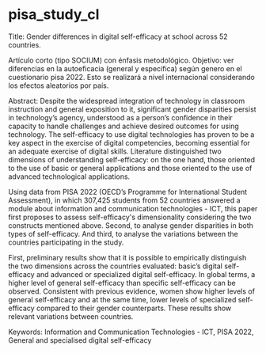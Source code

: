 # pisa_study_cl

Title: Gender differences in digital self-efficacy at school across 52 countries. 

 Artículo corto (tipo SOCIUM) con énfasis metodológico. Objetivo: ver diferencias en la autoeficacia (general y específica) según genero en el cuestionario pisa 2022. Esto se realizará a nivel internacional considerando los efectos aleatorios por país.

 Abstract: Despite the widespread integration of technology in classroom instruction and general exposition to it, significant gender disparities persist in technology’s agency, understood as a person’s confidence in their capacity to handle challenges and achieve desired outcomes for using technology. The self-efficacy to use digital technologies has proven to be a key aspect in the exercise of digital competencies, becoming essential for an adequate exercise of digital skills. Literature distinguished two dimensions of understanding self-efficacy: on the one hand, those oriented to the use of basic or general applications and those oriented to the use of advanced technological applications.

Using data from PISA 2022 (OECD’s Programme for International Student Assessment), in which 307,425 students from 52 countries answered a module about information and communication technologies - ICT, this paper first proposes to assess self-efficacy's dimensionality considering the two constructs mentioned above. Second, to analyse gender disparities in both types of self-efficacy. And third, to analyse the variations between the countries participating in the study.

First, preliminary results show that it is possible to empirically distinguish the two dimensions across the countries evaluated: basic’s digital self-efficacy and advanced or specialized digital self-efficacy. In global terms, a higher level of general self-efficacy than specific self-efficacy can be observed. Consistent with previous evidence, women show higher levels of general self-efficacy and at the same time, lower levels of specialized self-efficacy compared to their gender counterparts. These results show relevant variations between countries.


Keywords: Information and Communication Technologies - ICT, PISA 2022, General and specialised digital self-efficacy

